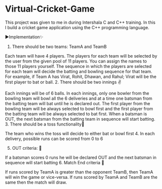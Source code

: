 # Virtual-Cricket-Game
This project was given to me in during Intershala C and C++ training. In this I build a cricket game application using the C++ programming language.

▶Implementation✨
1. There should be two teams: TeamA and TeamB

Each team will have 4 players.
The players for each team will be selected by the user from the given pool of 11 players. You can assign the names to those 11 players yourself.
The sequence in which the players are selected for each team will decide the batting and bowling sequence for that team. For example, if Team A has Virat, Rohit, Dhawan, and Rahul; Virat will be the first player to bat or ball.
2. There should be two innings ✌

Each innings will be of 6 balls.
In each innings, only one bowler from the bowling team will bowl all the 6 deliveries and at a time one batsman from the batting team will bat until he is declared out.
The first player from the bowling team will be always selected to bowl first and the first player from the batting team will be always selected to bat first.
When a batsman is OUT, the next batsman from the batting team in sequence will start batting.
3. There should be a toss functionality📀

The team who wins the toss will decide to either bat or bowl first
4. In each delivery, possible runs can be scored from 0 to 6

5. OUT criteria: 💢

If a batsman scores 0 runs he will be declared OUT and the next batsman in sequence will start batting
6. Match End criteria 🚫

If runs scored by TeamA is greater than the opponent TeamB, then TeamA will win the game or vice-versa.
If runs scored by TeamA and TeamB are the same then the match will draw.

